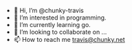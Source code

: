 - 👋 Hi, I’m @chunky-travis
- 👀 I’m interested in programming.
- 🌱 I’m currently learning go.
- 💞️ I’m looking to collaborate on ...
- 📫 How to reach me travis@chunky.net

<!---
chunky-travis/chunky-travis is a ✨ special ✨ repository because its `README.md` (this file) appears on your GitHub profile.
You can click the Preview link to take a look at your changes.
--->

